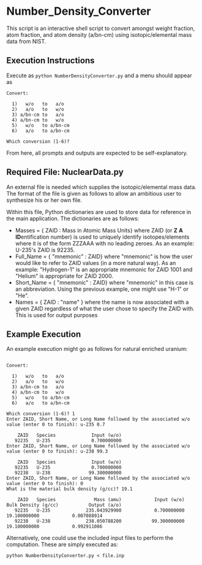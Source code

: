 Number_Density_Converter
========================

This script is an interactive shell script to convert amongst weight fraction,
atom fraction, and atom density (a/bn-cm) using isotopic/elemental mass data
from NIST.  

Execution Instructions
----------------------

Execute as ```python NumberDensityConverter.py``` and a menu should appear as

```
Convert:

  1)   w/o   to   a/o
  2)   a/o   to   w/o
  3) a/bn-cm to   a/o
  4) a/bn-cm to   w/o 
  5)   w/o   to a/bn-cm
  6)   a/o   to a/bn-cm

Which conversion (1-6)?
```

From here, all prompts and outputs are expected to be self-explanatory.

Required File: NuclearData.py
-----------------------------

An external file is needed which supplies the isotopic/elemental mass data.
The format of the file is given as follows to allow an ambitious user to
synthesize his or her own file.

Within this file, Python dictionaries are used to store data for reference in
the main application.  The dictionaries are as follows:

* Masses = { ZAID : Mass in Atomic Mass Units}
  where ZAID (or **Z** **A** **ID**entification number) is used to uniquely
  identify isotopes/elements where it is of the form ZZZAAA with no leading
  zeroes.  As an example: U-235's ZAID is 92235.
* Full_Name = { "mnemonic" : ZAID}
  where "mnemonic" is how the user would like to refer to ZAID values (in a more
  natural way).  As an example: "Hydrogen-1" is an appropriate mnemonic for ZAID
  1001 and "Helium" is appropriate for ZAID 2000.
* Short_Name = { "mnemonic" : ZAID}
  where "mnemonic" in this case is an abbreviation.  Using the previous example,
  one might use "H-1" or "He".
* Names = { ZAID : "name" }
  where the name is now associated with a given ZAID regardless of what the user
  chose to specify the ZAID with.  This is used for output purposes

Example Execution
-----------------

An example execution might go as follows for natural enriched uranium:

```

Convert:

  1)   w/o   to   a/o
  2)   a/o   to   w/o
  3) a/bn-cm to   a/o
  4) a/bn-cm to   w/o 
  5)   w/o   to a/bn-cm
  6)   a/o   to a/bn-cm

Which conversion (1-6)? 1
Enter ZAID, Short Name, or Long Name followed by the associated w/o value (enter 0 to finish): u-235 0.7

    ZAID   Species             Input (w/o)   
   92235   U-235               0.700000000   
Enter ZAID, Short Name, or Long Name followed by the associated w/o value (enter 0 to finish): u-238 99.3

    ZAID   Species             Input (w/o)   
   92235   U-235               0.700000000   
   92238   U-238              99.300000000   
Enter ZAID, Short Name, or Long Name followed by the associated w/o value (enter 0 to finish): 0
What is the material bulk density (g/cc)? 19.1

    ZAID   Species              Mass (amu)            Input (w/o)    Bulk Density (g/cc)           Output (a/o)   
   92235   U-235             235.043929900            0.700000000           19.100000000            0.007088914   
   92238   U-238             238.050788200           99.300000000           19.100000000            0.992911086
```

Alternatively, one could use the included input files to perform the computation.  These are simply executed as:

```
python NumberDensityConverter.py < file.inp
```
